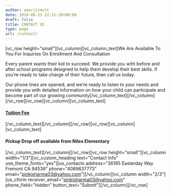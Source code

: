```yaml
---
author: amarjitmult
date: 2018-06-23 22:31:20+00:00
draft: false
title: CONTACT US
type: page
url: /contact/
---
```


[vc_row height="small"][vc_column][vc_column_text]We Are Available To You For Inquiries On Enrollment And Consultation

Every parent wants their kid to succeed. We provide you with before and after school programs designed to help them develop their best skills. If you’re ready to take charge of their future, then call us today.

Our phone lines are opened, and we’re ready to listen to your needs and provide you with detailed information on how your child can participate and become part of our growing community[/vc_column_text][/vc_column][/vc_row][vc_row][vc_column][vc_column_text]


#### [**Tuition Fee**](http://brilliantchildren.net/fee/)


[/vc_column_text][/vc_column][/vc_row][vc_row][vc_column][vc_column_text]


#### **Pickup Drop off available from Niles Elementary**


[/vc_column_text][/vc_column][/vc_row][vc_row height="small"][vc_column width="1/3"][vc_custom_heading text="Contact Info" use_theme_fonts="yes"][us_contacts address="36195 Easterday Way Fremont CA 94536" phone="4089637773" email="pinkisharma03@yahoo.com"][/vc_column][vc_column width="2/3"][us_cform receiver_email="pinkisharma03@yahoo.com" phone_field="hidden" button_text="Submit"][/vc_column][/vc_row]
